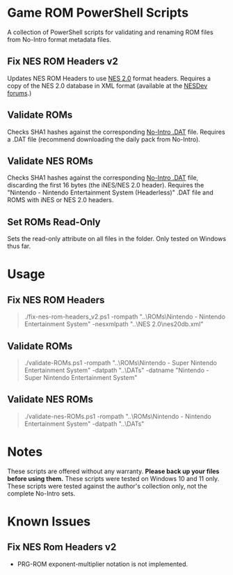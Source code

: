 # Game ROM PowerShell Scripts
A collection of PowerShell scripts for validating and renaming ROM files from No-Intro format metadata files.

## Fix NES ROM Headers v2
Updates NES ROM Headers to use [NES 2.0](https://www.nesdev.org/wiki/NES_2.0) format headers.  Requires a copy of the NES 2.0 database in XML format (available at the [NESDev forums](https://forums.nesdev.org/viewtopic.php?t=19940).)

## Validate ROMs
Checks SHA1 hashes against the corresponding [No-Intro .DAT](https://datomatic.no-intro.org) file.  Requires a .DAT file (recommend downloading the daily pack from No-Intro).

## Validate NES ROMs
Checks SHA1 hashes against the corresponding [No-Intro .DAT](https://datomatic.no-intro.org) file, discarding the first 16 bytes (the iNES/NES 2.0 header).  Requires the "Nintendo - Nintendo Entertainment System (Headerless)" .DAT file and ROMS with iNES or NES 2.0 headers.

## Set ROMs Read-Only
Sets the read-only attribute on all files in the folder.  Only tested on Windows thus far.

# Usage
## Fix NES ROM Headers
> ./fix-nes-rom-headers_v2.ps1 -rompath "..\ROMs\Nintendo - Nintendo Entertainment System" -nesxmlpath "..\NES 2.0\nes20db.xml"

## Validate ROMs
> ./validate-ROMs.ps1 -rompath "..\ROMs\Nintendo - Super Nintendo Entertainment System" -datpath "..\DATs" -datname "Nintendo - Super Nintendo Entertainment System"

## Validate NES ROMs
> ./validate-nes-ROMs.ps1 -rompath "..\ROMs\Nintendo - Nintendo Entertainment System" -datpath "..\DATs"

# Notes
These scripts are offered without any warranty.  **Please back up your files before using them.**  These scripts were tested on Windows 10 and 11 only.  These scripts were tested against the author's collection only, not the complete No-Intro sets.

# Known Issues
## Fix NES Rom Headers v2
- PRG-ROM exponent-multiplier notation is not implemented.
